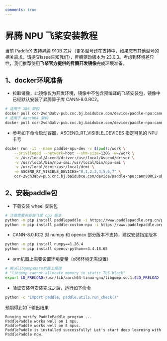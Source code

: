 ```yaml
---
comments: true
---
```


# 昇腾 NPU 飞桨安装教程

当前 PaddleX 支持昇腾 910B 芯片（更多型号还在支持中，如果您有其他型号的相关需求，请提交issue告知我们），昇腾驱动版本为 23.0.3。考虑到环境差异性，我们推荐使用<b>飞桨官方提供的昇腾开发镜像</b>完成环境准备。

## 1、docker环境准备
* 拉取镜像，此镜像仅为开发环境，镜像中不包含预编译的飞桨安装包，镜像中已经默认安装了昇腾算子库 CANN-8.0.RC2。
```bash
# 适用于 X86 架构
docker pull ccr-2vdh3abv-pub.cnc.bj.baidubce.com/device/paddle-npu:cann80RC2-ubuntu20-npu-base-x86_64-gcc84
# 适用于 Aarch64 架构
docker pull ccr-2vdh3abv-pub.cnc.bj.baidubce.com/device/paddle-npu:cann80RC2-ubuntu20-npu-base-aarch64-gcc84
```
* 参考如下命令启动容器，ASCEND_RT_VISIBLE_DEVICES 指定可见的 NPU 卡号
```bash
docker run -it --name paddle-npu-dev -v $(pwd):/work \
    --privileged --network=host --shm-size=128G -w=/work \
    -v /usr/local/Ascend/driver:/usr/local/Ascend/driver \
    -v /usr/local/bin/npu-smi:/usr/local/bin/npu-smi \
    -v /usr/local/dcmi:/usr/local/dcmi \
    -e ASCEND_RT_VISIBLE_DEVICES="0,1,2,3,4,5,6,7" \
    ccr-2vdh3abv-pub.cnc.bj.baidubce.com/device/paddle-npu:cann80RC2-ubuntu20-$(uname -m)-gcc84 /bin/bash
```
## 2、安装paddle包
* 下载安装 wheel 安装包
```bash
# 注意需要先安装飞桨 cpu 版本
python -m pip install paddlepaddle -i https://www.paddlepaddle.org.cn/packages/nightly/cpu
python -m pip install paddle-custom-npu -i https://www.paddlepaddle.org.cn/packages/nightly/npu
```
* CANN-8.0.RC2 对 numpy 和 opencv 部分版本不支持，建议安装指定版本
```bash
python -m pip install numpy==1.26.4
python -m pip install opencv-python==3.4.18.65
```
* arm机器上需要设置环境变量（x86环境无需设置）
```bash
# 解决libgomp在arm机器上报错
# "libgomp cannot allocate memory in static TLS block"
export LD_PRELOAD=/usr/lib/aarch64-linux-gnu/libgomp.so.1:$LD_PRELOAD
```
* 验证安装包安装完成之后，运行如下命令
```bash
python -c "import paddle; paddle.utils.run_check()"
```
预期得到如下输出结果

```
Running verify PaddlePaddle program ...
PaddlePaddle works well on 1 npu.
PaddlePaddle works well on 8 npus.
PaddlePaddle is installed successfully! Let's start deep learning with PaddlePaddle now.
```

